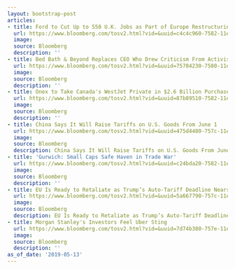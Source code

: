 ```yaml
---
layout: bootstrap-post
articles:
- title: Ford to Cut Up to 550 U.K. Jobs as Part of Europe Restructuring
  url: https://www.bloomberg.com/tosv2.html?vid=&uuid=c4c4c960-7582-11e9-b56d-43454a60056a&url=L25ld3MvYXJ0aWNsZXMvMjAxOS0wNS0xMy9mb3JkLXRvLWN1dC11cC10by01NTAtdS1rLWpvYnMtYXMtcGFydC1vZi1ldXJvcGUtcmVzdHJ1Y3R1cmluZw==
  image: 
  source: Bloomberg
  description: ''
- title: Bed Bath & Beyond Replaces CEO Who Drew Criticism From Activists
  url: https://www.bloomberg.com/tosv2.html?vid=&uuid=75784230-7580-11e9-9d4d-89518752b768&url=L25ld3MvYXJ0aWNsZXMvMjAxOS0wNS0xMy9iZWQtYmF0aC1iZXlvbmQtcmVwbGFjZXMtY2VvLXdoby1kcmV3LWNyaXRpY2lzbS1mcm9tLWFjdGl2aXN0cw==
  image: 
  source: Bloomberg
  description: ''
- title: Onex to Take Canada's WestJet Private in $2.6 Billion Purchase
  url: https://www.bloomberg.com/tosv2.html?vid=&uuid=87b89510-7582-11e9-977b-b326d89c7ef9&url=L25ld3MvYXJ0aWNsZXMvMjAxOS0wNS0xMy9vbmV4LXRvLXRha2UtY2FuYWRhLXMtd2VzdGpldC1wcml2YXRlLWluLTItNi1iaWxsaW9uLXB1cmNoYXNl
  image: 
  source: Bloomberg
  description: ''
- title: China Says It Will Raise Tariffs on U.S. Goods From June 1
  url: https://www.bloomberg.com/tosv2.html?vid=&uuid=475d4480-757c-11e9-bd4c-b9b8ad393dbf&url=L25ld3MvYXJ0aWNsZXMvMjAxOS0wNS0xMy9jaGluYS1zYXlzLWl0LXdpbGwtcmFpc2UtdGFyaWZmcy1vbi02MC1iaWxsaW9uLW9mLXUtcy1nb29kcy1mcm9tLWp1bmUtMQ==
  image: 
  source: Bloomberg
  description: China Says It Will Raise Tariffs on U.S. Goods From June 1 bloomberg.com
- title: 'Gurwich: Small Caps Safe Haven in Trade War'
  url: https://www.bloomberg.com/tosv2.html?vid=&uuid=c24bda20-7582-11e9-830f-d5e711c129dd&url=L25ld3MvYXVkaW8vMjAxOS0wNS0xMy9ndXJ3aWNoLXNtYWxsLWNhcHMtc2FmZS1oYXZlbi1pbi10cmFkZS13YXI=
  image: 
  source: Bloomberg
  description: ''
- title: EU Is Ready to Retaliate as Trump’s Auto-Tariff Deadline Nears
  url: https://www.bloomberg.com/tosv2.html?vid=&uuid=5a667790-757c-11e9-b120-81a3c2892b16&url=L25ld3MvYXJ0aWNsZXMvMjAxOS0wNS0xMy9ldS1pcy1yZWFkeS10by1yZXRhbGlhdGUtYXMtdHJ1bXAtcy1hdXRvLXRhcmlmZi1kZWFkbGluZS1uZWFycw==
  image: 
  source: Bloomberg
  description: EU Is Ready to Retaliate as Trump’s Auto-Tariff Deadline Nears bloomberg.com
- title: Morgan Stanley's Investors Feel Uber Sting
  url: https://www.bloomberg.com/tosv2.html?vid=&uuid=7d74b380-757e-11e9-8214-93b7e318ec71&url=L25ld3MvdmlkZW9zLzIwMTktMDUtMTMvbW9yZ2FuLXN0YW5sZXktcy1pbnZlc3RvcnMtZmVlbC11YmVyLXN0aW5nLXZpZGVv
  image: 
  source: Bloomberg
  description: ''
as_of_date: '2019-05-13'
---
```


